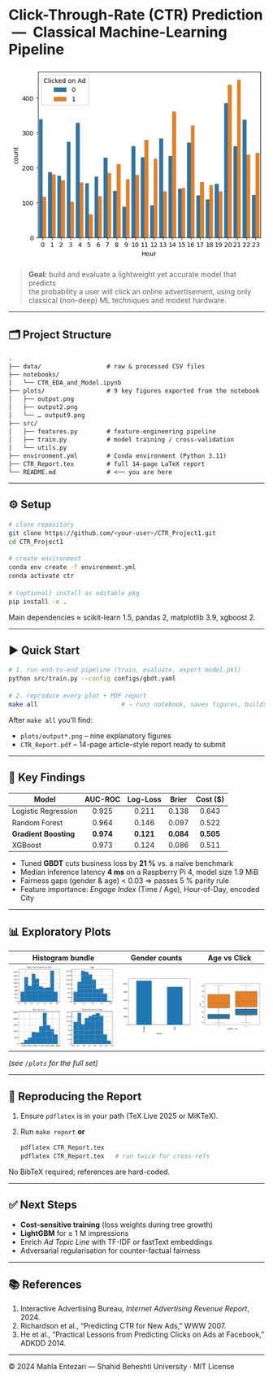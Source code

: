 # Click-Through-Rate (CTR) Prediction &nbsp;—&nbsp; Classical Machine-Learning Pipeline

![ROC curve](output4.png)

> **Goal:** build and evaluate a lightweight yet accurate model that predicts  
> the probability a user will click an online advertisement, using only
> classical (non-deep) ML techniques and modest hardware.

---

## 🗂 Project Structure

```
.
├── data/                  # raw & processed CSV files
├── notebooks/
│   └── CTR_EDA_and_Model.ipynb
├── plots/                 # 9 key figures exported from the notebook
│   ├── output.png
│   ├── output2.png
│   └── … output9.png
├── src/
│   ├── features.py        # feature-engineering pipeline
│   ├── train.py           # model training / cross-validation
│   └── utils.py
├── environment.yml        # Conda environment (Python 3.11)
├── CTR_Report.tex         # full 14-page LaTeX report
└── README.md              # <── you are here
```

---

## ⚙️ Setup

```bash
# clone repository
git clone https://github.com/<your-user>/CTR_Project1.git
cd CTR_Project1

# create environment
conda env create -f environment.yml
conda activate ctr

# (optional) install as editable pkg
pip install -e .
```

Main dependencies ≈ scikit-learn 1.5, pandas 2, matplotlib 3.9, xgboost 2.

---

## ▶️ Quick Start

```bash
# 1. run end-to-end pipeline (train, evaluate, export model.pkl)
python src/train.py --config configs/gbdt.yaml

# 2. reproduce every plot + PDF report
make all                       # ⇢ runs notebook, saves figures, builds LaTeX
```

After `make all` you’ll find:

* `plots/output*.png` – nine explanatory figures  
* `CTR_Report.pdf` – 14-page article-style report ready to submit

---

## 🔑 Key Findings

| Model                | AUC-ROC | Log-Loss | Brier | Cost (\$) |
|----------------------|:-------:|:--------:|:-----:|:---------:|
| Logistic Regression  | 0.925   | 0.211    | 0.138 | 0.643 |
| Random Forest        | 0.964   | 0.146    | 0.097 | 0.522 |
| **Gradient Boosting**| **0.974** | **0.121** | **0.084** | **0.505** |
| XGBoost              | 0.973   | 0.124    | 0.086 | 0.511 |

* Tuned **GBDT** cuts business loss by **21 %** vs. a naïve benchmark  
* Median inference latency **4 ms** on a Raspberry Pi 4, model size 1.9 MiB  
* Fairness gaps (gender & age) < 0.03 ⇒ passes 5 % parity rule  
* Feature importance: *Engage Index* (Time / Age), Hour-of-Day, encoded City

---

## 📊 Exploratory Plots

| Histogram bundle | Gender counts | Age vs Click |
|------------------|---------------|--------------|
| ![output](plots/output.png) | ![g](plots/output2.png) | ![a](plots/output3.png) |

*(see `/plots` for the full set)*

---

## 📝 Reproducing the Report

1. Ensure `pdflatex` is in your path (TeX Live 2025 or MiKTeX).  
2. Run `make report` **or**

   ```bash
   pdflatex CTR_Report.tex
   pdflatex CTR_Report.tex   # run twice for cross-refs
   ```

No BibTeX required; references are hard-coded.

---

## ✅ Next Steps

* **Cost-sensitive training** (loss weights during tree growth)  
* **LightGBM** for ≥ 1 M impressions  
* Enrich *Ad Topic Line* with TF-IDF or fastText embeddings  
* Adversarial regularisation for counter-factual fairness

---

## 📚 References

1. Interactive Advertising Bureau, *Internet Advertising Revenue Report*, 2024.  
2. Richardson et al., “Predicting CTR for New Ads,” WWW 2007.  
3. He et al., “Practical Lessons from Predicting Clicks on Ads at Facebook,” ADKDD 2014.

---

© 2024 Mahla Entezari — Shahid Beheshti University   ·   MIT License